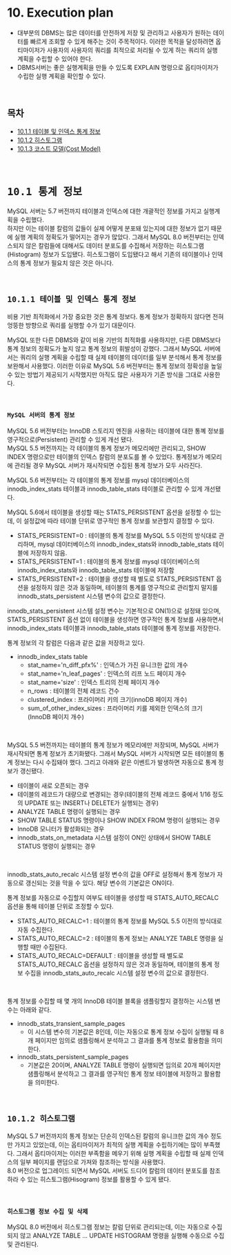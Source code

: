 # 10. Execution plan

- 대부분의 DBMS는 많은 데이터를 안전하게 저장 및 관리하고 사용자가 원하는 데이터를 빠르게 조회할 수 있게 해주는 것이 주목적이다. 이러한 목적을 달성하려면 옵티마이저가 사용자의 사용자의 쿼리를 최적으로 처리될 수 있게 하는 쿼리의 실행 계획을 수립할 수 있어야 한다.
- DBMS서버는 좋은 실행계획을 만들 수 있도록 EXPLAIN 명령으로 옵티마이저가 수립한 실행 계획을 확인할 수 있다.

<br/>

## **목차**
- [10.1.1 테이블 및 인덱스 통계 정보](#1)
- [10.1.2 히스토그램](#2)
- [10.1.3 코스트 모델(Cost Model)](#3)

<br/>

# **`10.1 통계 정보`**
MySQL 서버는 5.7 버전까지 테이블과 인덱스에 대한 개괄적인 정보를 가지고 실행계획을 수립했다.  
하지만 이는 테이블 칼럼의 값들이 실제 어떻게 분포돼 있는지에 대한 정보가 없기 때문에 실행 계획의 정확도가 떨어지는 경우가 많았다. 그래서 MySQL 8.0 버전부터는 인덱스되지 않은 칼럼들에 대해서도 데이터 분포도를 수집해서 저장하는 히스토그램(Histogram) 정보가 도입됐다. 히스토그램이 도입됐다고 해서 기존의 테이블이나 인덱스의 통계 정보가 필요치 않은 것은 아니다.

<br/>

## **`10.1.1 테이블 및 인덱스 통계 정보`**<a id="1"></a>
비용 기반 최적화에서 가장 중요한 것은 통계 정보다. 통계 정보가 정확하지 않다면 전혀 엉뚱한 방향으로 쿼리를 실행할 수가 있기 대문이다.

MySQL 또한 다른 DBMS와 같이 비용 기반의 최적화를 사용하지만, 다른 DBMS보다 통계 정보의 정확도가 높지 않고 통계 정보의 휘발성이 강했다. 그래서 MySQL 서버에서는 쿼리의 실행 계획을 수립할 때 실제 테이블의 데이터를 일부 분석해서 통계 정보를 보완해서 사용했다. 이러한 이유로 MySQL 5.6 버전부터는 통계 정보의 정확성을 높일 수 있는 방법기 제공되기 시작했지만 아직도 많은 사용자가 기존 방식을 그대로 사용한다.

<br/>

### **`MySQL 서버의 통계 정보`**
MySQL 5.6 버전부터는 InnoDB 스토리지 엔진을 사용하는 테이블에 대한 통꼐 정보를 영구적으로(Persistent) 관리할 수 있게 개선 됐다.  
MySQL 5.5 버전까지는 각 테이블의 통계 정보가 메모리에만 관리되고, SHOW INDEX 명령으로만 테이블의 인덱스 칼럼의 분포도를 볼 수 있었다. 통계정보가 메모리에 관리될 경우 MySQL 서버가 재시작되면 수집된 통계 정보가 모두 사라진다.

MySQL 5.6 버전부터는 각 테이블의 통계 정보를 mysql 데이터베이스의 innodb_index_stats 테이블과 innodb_table_stats 테이블로 관리할 수 있게 개선됐다.

MySQL 5.6에서 테이블을 생성할 때는 STATS_PERSISTENT 옵션을 설정할 수 있는데, 이 설정값에 따라 테이블 단위로 영구적인 통계 정보를 보관할지 결정할 수 있다.
- STATS_PERSISTENT=0 : 테이블의 통계 정보를 MySQL 5.5 이전의 방식대로 관리하며, mysql 데이터베이스의 innodb_index_stats와 innodb_table_stats 테이블에 저장하지 않음.
- STATS_PERSISTENT=1 : 테이블의 통계 정보를 mysql 데이터베이스의 innodb_index_stats와 innodb_table_stats 테이블에 저장함
- STATS_PERSISTENT=2 : 테이블을 생성할 때 별도로 STATS_PERSISTENT 옵션을 설정하지 않은 것과 동일하며, 테이블의 통계를 영구적으로 관리할지 말지를 innodb_stats_persistent 시스템 변수의 값으로 결정한다.

innodb_stats_persistent 시스템 설정 변수는 기본적으로 ON(1)으로 설정돼 있으며, STATS_PERSISTENT 옵션 없이 테이블을 생성하면 영구적인 통계 정보를 사용하면서 innodb_index_stats 테이블과 innodb_table_stats 테이블에 통계 정보를 저장한다.

통계 정보의 각 칼럼은 다음과 같은 값을 저장하고 있다.
- innodb_index_stats table
    - stat_name='n_diff_pfx%' : 인덱스가 가진 유니크한 값의 개수
    - stat_name='n_leaf_pages' : 인덱스의 리프 노드 페이지 개수
    - stat_name='size' : 인덱스 트리의 전체 페이지 개수
    - n_rows : 테이블의 전체 레코드 건수
    - clustered_index : 프라이머리 키의 크기(innoDB 페이지 개수)
    - sum_of_other_index_sizes : 프라이머리 키를 제외한 인덱스의 크기(InnoDB 페이지 개수)

<br/>

MySQL 5.5 버전까지는 테이블의 통계 정보가 메모리에만 저장되며, MySQL 서버가 재시작되면 통계 정보가 초기화됐다. 그래서 MySQL 서버가 시작되면 모든 테이블의 통계 정보는 다시 수집돼야 했다. 그리고 아래와 같은 이벤트가 발생하면 자동으로 통계 정보가 갱신됐다.
- 테이블이 새로 오픈되는 경우
- 테이블의 레코드가 대량으로 변경되는 경우(테이블의 전체 레코드 중에서 1/16 정도의 UPDATE 또는 INSERT나 DELETE가 실행되는 경우)
- ANALYZE TABLE 명령이 실행되는 경우
- SHOW TABLE STATUS 명령이나 SHOW INDEX FROM 명령이 실행되는 경우
- InnoDB 모니터가 활성화되는 경우
- innodb_stats_on_metadata 시스템 설정이 ON인 상태에서 SHOW TABLE STATUS 명령이 실행되는 경우

<br/>

innodb_stats_auto_recalc 시스템 설정 변수의 값을 OFF로 설정해서 통계 정보가 자동으로 갱신되는 것을 막을 수 있다. 해당 변수의 기본값은 ON이다.

통계 정보를 자동으로 수집할지 여부도 테이블을 생성할 때 STATS_AUTO_RECALC 옵션을 통해 테이블 단위로 조정할 수 있다.

- STATS_AUTO_RECALC=1 : 테이블의 통계 정보를 MySQL 5.5 이전의 방식대로 자동 수집한다.
- STATS_AUTO_RECALC=2 : 테이블의 통계 정보는 ANALYZE TABLE 명령을 실행할 때만 수집된다.
- STATS_AUTO_RECALC=DEFAULT : 테이블을 생성할 때 별도로 STATS_AUTO_RECALC 옵션을 설정하지 않은 것과 동일하며, 테이블의 통계 정보 수집을 innodb_stats_auto_recalc 시스템 설정 변수의 값으로 결정한다.

<br/>

통계 정보를 수집할 때 몇 개의 InnoDB 테이블 블록을 샘플링할지 결정하는 시스템 변수는 아래와 같다.
- innodb_stats_transient_sample_pages
    - 이 시스템 변수의 기본값은 8인데, 이는 자동으로 통계 정보 수집이 실행될 때 8개 페이지만 임의로 샘플링해서 분석하고 그 결과를 통계 정보로 활용함을 의미한다.
- innodb_stats_persistent_sample_pages
    - 기본값은 20이며, ANALYZE TABLE 명령이 실행되면 임의로 20개 페이지만 샘플링해서 분석하고 그 결과를 영구적인 통계 정보 테이블에 저장하고 활용함을 의미한다.

<br/>

## **`10.1.2 히스토그램`**<a id="2"></a>
MySQL 5.7 버전까지의 통계 정보는 단순히 인덱스된 칼럼의 유니크한 값의 개수 정도만 가지고 있었는데, 이는 옵티마이저가 최적의 실행 계획을 수립하기에는 많이 부족했다. 그래서 옵티마이저는 이러한 부족함을 메우기 위해 실행 계획을 수립할 때 실제 인덱스의 일부 페이지를 랜덤으로 가져와 참조하는 방식을 사용했다.  
8.0 버전으로 업그레이드 되면서 MySQL 서버도 드디어 칼럼의 데이터 분포도를 참조하라 수 있는 히스토그램(Hisogram) 정보를 활용할 수 있게 됐다.

<br/>

### **`히스토그램 정보 수집 및 삭제`**
MySQL 8.0 버전에서 히스토그램 정보는 칼럼 단위로 관리되는데, 이는 자동으로 수집되지 않고 ANALYZE TABLE ... UPDATE HISTOGRAM 명령을 실행해 수동으로 수집 및 관리된다.